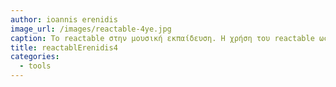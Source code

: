 ```yaml
---
author: ioannis erenidis
image_url: /images/reactable-4ye.jpg
caption: Το reactable στην μουσική εκπαίδευση. Η χρήση του reactable ως ηλεκτρονικού μουσικού οργάνου δεν απαιτεί από τους νέους την εξειδικευμένη γνώση της μουσικής θεωρίας ούτε την τεχνική κατάρτιση για τον χειρισμού του όπως ένα κλασσικό ή ηλεκτρονικό όργανο (βιολί/κιθάρα). Αφήνει τους νέους χρήστες σε ένα έλευθερο πεδίο για να αυτοσχεδιάσουνε πάνω σρον χρόνο και τη μελωδία.      
title: reactablErenidis4
categories:
  - tools
---
```

